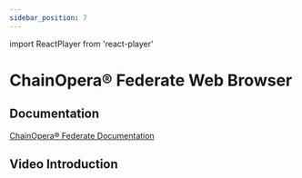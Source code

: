 ```yaml
---
sidebar_position: 7
---
```


import ReactPlayer from 'react-player'

# ChainOpera® Federate Web Browser

## Documentation

[ChainOpera® Federate Documentation](./../federate/index.md)

## Video Introduction

<ReactPlayer playing controls url='https://tensoropera.ai/spider_tutorial.mp4' width="100%" height="528px"/>
